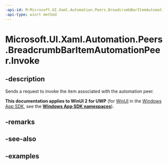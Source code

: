 ```yaml
---
-api-id: M:Microsoft.UI.Xaml.Automation.Peers.BreadcrumbBarItemAutomationPeer.Invoke
-api-type: winrt method
---
```


# Microsoft.UI.Xaml.Automation.Peers.BreadcrumbBarItemAutomationPeer.Invoke

<!--
public void Invoke ();
-->


## -description

Sends a request to invoke the item associated with the automation peer.

**This documentation applies to WinUI 2 for UWP** (for [WinUI](/windows/apps/winui/winui3/) in the [Windows App SDK](/windows/apps/windows-app-sdk/), see the **[Windows App SDK namespaces](/windows/windows-app-sdk/api/winrt/)**).

## -remarks

## -see-also

## -examples


